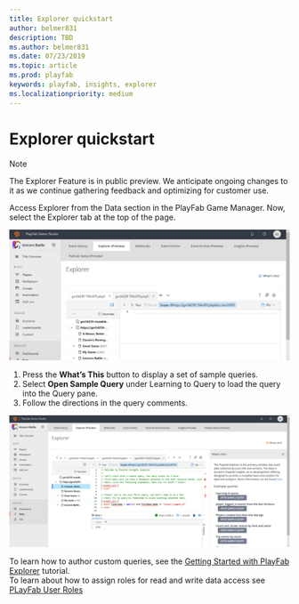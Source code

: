 ```yaml
---
title: Explorer quickstart
author: belmer831
description: TBD
ms.author: belmer831
ms.date: 07/23/2019    
ms.topic: article
ms.prod: playfab
keywords: playfab, insights, explorer
ms.localizationpriority: medium
---
```


# Explorer quickstart

> [!NOTE]
> The Explorer Feature is in public preview. We anticipate ongoing changes to it as we continue gathering feedback and optimizing for customer use.

Access Explorer from the Data section in the PlayFab Game Manager. Now, select the Explorer tab at the top of the page. 

![Explorer tab](media/insights-explorer-tab.png)

1. Press the **What’s This** button to display a set of sample queries. 
2. Select **Open Sample Query** under Learning to Query to load the query into the Query pane. 
3. Follow the directions in the query comments.

![Explorer query](media/insights-explorer-query.png)

To learn how to author custom queries, see the [Getting Started with PlayFab Explorer](getting-started-with-playfab-explorer.md) tutorial.<br>
To learn about how to assign roles for read and write data access see [PLayFab User Roles](https://docs.microsoft.com/en-us/gaming/playfab/features/config/gamemanager/playfab-user-roles)